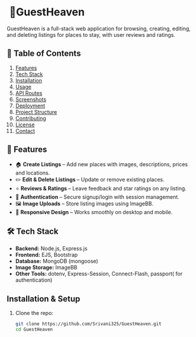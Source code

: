 # ​ 🏨GuestHeaven

GuestHeaven is  a full-stack web application for browsing, creating, editing, and deleting listings for places to stay, with user reviews and ratings.

## 📑 Table of Contents
1. [Features](#-features)
2. [Tech Stack](#-tech-stack)
3. [Installation](#-installation)
4. [Usage](#-usage)
5. [API Routes](#-api-routes)
6. [Screenshots](#-screenshots)
7. [Deployment](#-deployment)
8. [Project Structure](#-project-structure)
9. [Contributing](#-contributing)
10. [License](#-license)
11. [Contact](#-contact)

## 🚀 Features
- 🏠 **Create Listings** – Add new places with images, descriptions, prices and locations.
- ✏️ **Edit & Delete Listings** – Update or remove existing places.
- ⭐ **Reviews & Ratings** – Leave feedback and star ratings on any listing.
- 🔐 **Authentication** – Secure signup/login with session management.
- 🖼 **Image Uploads** – Store listing images using ImageBB.
- 📱 **Responsive Design** – Works smoothly on desktop and mobile.

## 🛠 Tech Stack
- **Backend:** Node.js, Express.js
- **Frontend:** EJS, Bootstrap
- **Database:** MongoDB (mongoose)
- **Image Storage:** ImageBB
- **Other Tools:** dotenv, Express-Session, Connect-Flash, passport( for authentication)

##  Installation & Setup

1. Clone the repo:
   ```bash
   git clone https://github.com/Srivani325/GuestHeaven.git
   cd GuestHeaven
